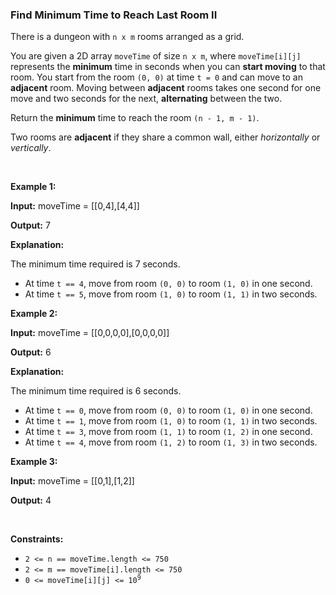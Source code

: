 
<h3>Find Minimum Time to Reach Last Room II</h3>
<div><p>There is a dungeon with <code>n x m</code> rooms arranged as a grid.</p>
<p>You are given a 2D array <code>moveTime</code> of size <code>n x m</code>, where <code>moveTime[i][j]</code> represents the <strong>minimum</strong> time in seconds when you can <strong>start moving</strong> to that room. You start from the room <code>(0, 0)</code> at time <code>t = 0</code> and can move to an <strong>adjacent</strong> room. Moving between <strong>adjacent</strong> rooms takes one second for one move and two seconds for the next, <strong>alternating</strong> between the two.</p>
<p>Return the <strong>minimum</strong> time to reach the room <code>(n - 1, m - 1)</code>.</p>
<p>Two rooms are <strong>adjacent</strong> if they share a common wall, either <em>horizontally</em> or <em>vertically</em>.</p>
<p> </p>
<p><strong>Example 1:</strong></p>
<div class="example-block">
<p><strong>Input:</strong> <span class="example-io">moveTime = [[0,4],[4,4]]</span></p>
<p><strong>Output:</strong> 7</p>
<p><strong>Explanation:</strong></p>
<p>The minimum time required is 7 seconds.</p>
<ul>
<li>At time <code>t == 4</code>, move from room <code>(0, 0)</code> to room <code>(1, 0)</code> in one second.</li>
<li>At time <code>t == 5</code>, move from room <code>(1, 0)</code> to room <code>(1, 1)</code> in two seconds.</li>
</ul>
</div>
<p><strong>Example 2:</strong></p>
<div class="example-block">
<p><strong>Input:</strong> <span class="example-io">moveTime = [[0,0,0,0],[0,0,0,0]]</span></p>
<p><strong>Output:</strong> 6</p>
<p><strong>Explanation:</strong></p>
<p>The minimum time required is 6 seconds.</p>
<ul>
<li>At time <code>t == 0</code>, move from room <code>(0, 0)</code> to room <code>(1, 0)</code> in one second.</li>
<li>At time <code>t == 1</code>, move from room <code>(1, 0)</code> to room <code>(1, 1)</code> in two seconds.</li>
<li>At time <code>t == 3</code>, move from room <code>(1, 1)</code> to room <code>(1, 2)</code> in one second.</li>
<li>At time <code>t == 4</code>, move from room <code>(1, 2)</code> to room <code>(1, 3)</code> in two seconds.</li>
</ul>
</div>
<p><strong>Example 3:</strong></p>
<div class="example-block">
<p><strong>Input:</strong> <span class="example-io">moveTime = [[0,1],[1,2]]</span></p>
<p><strong>Output:</strong> 4</p>
</div>
<p> </p>
<p><strong>Constraints:</strong></p>
<ul>
<li><code>2 &lt;= n == moveTime.length &lt;= 750</code></li>
<li><code>2 &lt;= m == moveTime[i].length &lt;= 750</code></li>
<li><code>0 &lt;= moveTime[i][j] &lt;= 10<sup>9</sup></code></li>
</ul>
</div>
